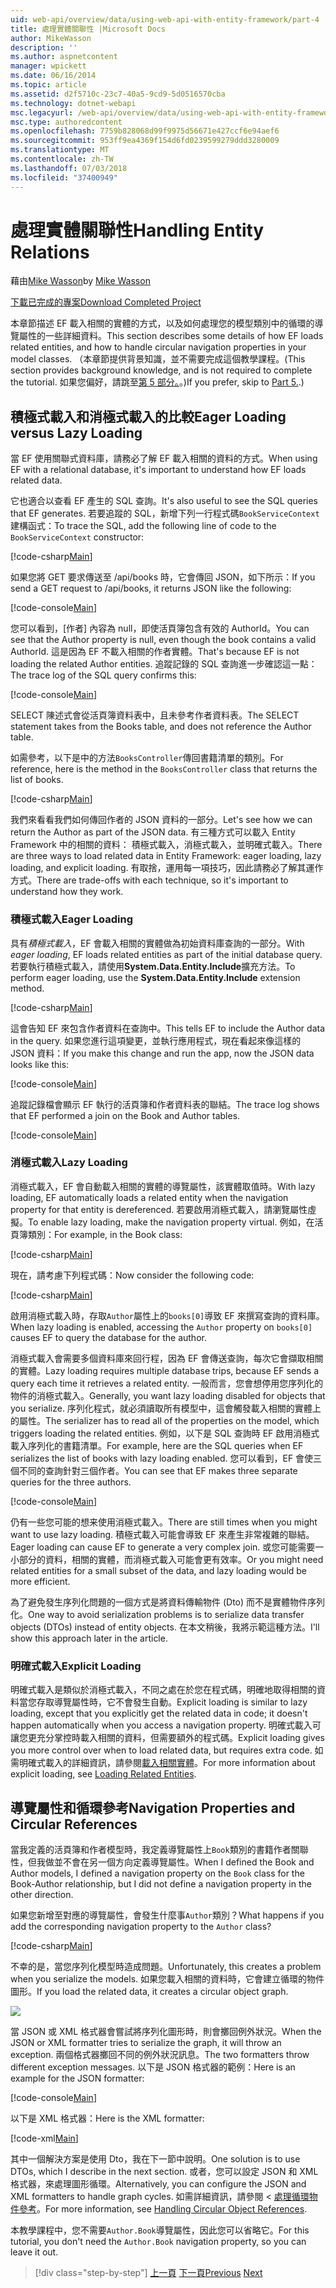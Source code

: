 ```yaml
---
uid: web-api/overview/data/using-web-api-with-entity-framework/part-4
title: 處理實體關聯性 |Microsoft Docs
author: MikeWasson
description: ''
ms.author: aspnetcontent
manager: wpickett
ms.date: 06/16/2014
ms.topic: article
ms.assetid: d2f5710c-23c7-40a5-9cd9-5d0516570cba
ms.technology: dotnet-webapi
msc.legacyurl: /web-api/overview/data/using-web-api-with-entity-framework/part-4
msc.type: authoredcontent
ms.openlocfilehash: 7759b828068d99f9975d56671e427ccf6e94aef6
ms.sourcegitcommit: 953ff9ea4369f154d6fd0239599279ddd3280009
ms.translationtype: MT
ms.contentlocale: zh-TW
ms.lasthandoff: 07/03/2018
ms.locfileid: "37400949"
---
```

<a name="handling-entity-relations"></a><span data-ttu-id="0c935-102">處理實體關聯性</span><span class="sxs-lookup"><span data-stu-id="0c935-102">Handling Entity Relations</span></span>
====================
<span data-ttu-id="0c935-103">藉由[Mike Wasson](https://github.com/MikeWasson)</span><span class="sxs-lookup"><span data-stu-id="0c935-103">by [Mike Wasson](https://github.com/MikeWasson)</span></span>

[<span data-ttu-id="0c935-104">下載已完成的專案</span><span class="sxs-lookup"><span data-stu-id="0c935-104">Download Completed Project</span></span>](https://github.com/MikeWasson/BookService)

<span data-ttu-id="0c935-105">本章節描述 EF 載入相關的實體的方式，以及如何處理您的模型類別中的循環的導覽屬性的一些詳細資料。</span><span class="sxs-lookup"><span data-stu-id="0c935-105">This section describes some details of how EF loads related entities, and how to handle circular navigation properties in your model classes.</span></span> <span data-ttu-id="0c935-106">（本章節提供背景知識，並不需要完成這個教學課程。</span><span class="sxs-lookup"><span data-stu-id="0c935-106">(This section provides background knowledge, and is not required to complete the tutorial.</span></span> <span data-ttu-id="0c935-107">如果您偏好，請跳至[第 5 部分。](part-5.md)。)</span><span class="sxs-lookup"><span data-stu-id="0c935-107">If you prefer, skip to [Part 5.](part-5.md).)</span></span>

## <a name="eager-loading-versus-lazy-loading"></a><span data-ttu-id="0c935-108">積極式載入和消極式載入的比較</span><span class="sxs-lookup"><span data-stu-id="0c935-108">Eager Loading versus Lazy Loading</span></span>

<span data-ttu-id="0c935-109">當 EF 使用關聯式資料庫，請務必了解 EF 載入相關的資料的方式。</span><span class="sxs-lookup"><span data-stu-id="0c935-109">When using EF with a relational database, it's important to understand how EF loads related data.</span></span>

<span data-ttu-id="0c935-110">它也適合以查看 EF 產生的 SQL 查詢。</span><span class="sxs-lookup"><span data-stu-id="0c935-110">It's also useful to see the SQL queries that EF generates.</span></span> <span data-ttu-id="0c935-111">若要追蹤的 SQL，新增下列一行程式碼`BookServiceContext`建構函式：</span><span class="sxs-lookup"><span data-stu-id="0c935-111">To trace the SQL, add the following line of code to the `BookServiceContext` constructor:</span></span>

[!code-csharp[Main](part-4/samples/sample1.cs)]

<span data-ttu-id="0c935-112">如果您將 GET 要求傳送至 /api/books 時，它會傳回 JSON，如下所示：</span><span class="sxs-lookup"><span data-stu-id="0c935-112">If you send a GET request to /api/books, it returns JSON like the following:</span></span>

[!code-console[Main](part-4/samples/sample2.cmd)]

<span data-ttu-id="0c935-113">您可以看到，[作者] 內容為 null，即使活頁簿包含有效的 AuthorId。</span><span class="sxs-lookup"><span data-stu-id="0c935-113">You can see that the Author property is null, even though the book contains a valid AuthorId.</span></span> <span data-ttu-id="0c935-114">這是因為 EF 不載入相關的作者實體。</span><span class="sxs-lookup"><span data-stu-id="0c935-114">That's because EF is not loading the related Author entities.</span></span> <span data-ttu-id="0c935-115">追蹤記錄的 SQL 查詢進一步確認這一點：</span><span class="sxs-lookup"><span data-stu-id="0c935-115">The trace log of the SQL query confirms this:</span></span>

[!code-console[Main](part-4/samples/sample3.sql)]

<span data-ttu-id="0c935-116">SELECT 陳述式會從活頁簿資料表中，且未參考作者資料表。</span><span class="sxs-lookup"><span data-stu-id="0c935-116">The SELECT statement takes from the Books table, and does not reference the Author table.</span></span>

<span data-ttu-id="0c935-117">如需參考，以下是中的方法`BooksController`傳回書籍清單的類別。</span><span class="sxs-lookup"><span data-stu-id="0c935-117">For reference, here is the method in the `BooksController` class that returns the list of books.</span></span>

[!code-csharp[Main](part-4/samples/sample4.cs)]

<span data-ttu-id="0c935-118">我們來看看我們如何傳回作者的 JSON 資料的一部分。</span><span class="sxs-lookup"><span data-stu-id="0c935-118">Let's see how we can return the Author as part of the JSON data.</span></span> <span data-ttu-id="0c935-119">有三種方式可以載入 Entity Framework 中的相關的資料： 積極式載入，消極式載入，並明確式載入。</span><span class="sxs-lookup"><span data-stu-id="0c935-119">There are three ways to load related data in Entity Framework: eager loading, lazy loading, and explicit loading.</span></span> <span data-ttu-id="0c935-120">有取捨，運用每一項技巧，因此請務必了解其運作方式。</span><span class="sxs-lookup"><span data-stu-id="0c935-120">There are trade-offs with each technique, so it's important to understand how they work.</span></span>

### <a name="eager-loading"></a><span data-ttu-id="0c935-121">積極式載入</span><span class="sxs-lookup"><span data-stu-id="0c935-121">Eager Loading</span></span>

<span data-ttu-id="0c935-122">具有*積極式載入*，EF 會載入相關的實體做為初始資料庫查詢的一部分。</span><span class="sxs-lookup"><span data-stu-id="0c935-122">With *eager loading*, EF loads related entities as part of the initial database query.</span></span> <span data-ttu-id="0c935-123">若要執行積極式載入，請使用**System.Data.Entity.Include**擴充方法。</span><span class="sxs-lookup"><span data-stu-id="0c935-123">To perform eager loading, use the **System.Data.Entity.Include** extension method.</span></span>

[!code-csharp[Main](part-4/samples/sample5.cs)]

<span data-ttu-id="0c935-124">這會告知 EF 來包含作者資料在查詢中。</span><span class="sxs-lookup"><span data-stu-id="0c935-124">This tells EF to include the Author data in the query.</span></span> <span data-ttu-id="0c935-125">如果您進行這項變更，並執行應用程式，現在看起來像這樣的 JSON 資料：</span><span class="sxs-lookup"><span data-stu-id="0c935-125">If you make this change and run the app, now the JSON data looks like this:</span></span>

[!code-console[Main](part-4/samples/sample6.cmd)]

<span data-ttu-id="0c935-126">追蹤記錄檔會顯示 EF 執行的活頁簿和作者資料表的聯結。</span><span class="sxs-lookup"><span data-stu-id="0c935-126">The trace log shows that EF performed a join on the Book and Author tables.</span></span>

[!code-console[Main](part-4/samples/sample7.cmd)]

### <a name="lazy-loading"></a><span data-ttu-id="0c935-127">消極式載入</span><span class="sxs-lookup"><span data-stu-id="0c935-127">Lazy Loading</span></span>

<span data-ttu-id="0c935-128">消極式載入，EF 會自動載入相關的實體的導覽屬性，該實體取值時。</span><span class="sxs-lookup"><span data-stu-id="0c935-128">With lazy loading, EF automatically loads a related entity when the navigation property for that entity is dereferenced.</span></span> <span data-ttu-id="0c935-129">若要啟用消極式載入，請瀏覽屬性虛擬。</span><span class="sxs-lookup"><span data-stu-id="0c935-129">To enable lazy loading, make the navigation property virtual.</span></span> <span data-ttu-id="0c935-130">例如，在活頁簿類別：</span><span class="sxs-lookup"><span data-stu-id="0c935-130">For example, in the Book class:</span></span>

[!code-csharp[Main](part-4/samples/sample8.cs?highlight=6)]

<span data-ttu-id="0c935-131">現在，請考慮下列程式碼：</span><span class="sxs-lookup"><span data-stu-id="0c935-131">Now consider the following code:</span></span>

[!code-csharp[Main](part-4/samples/sample9.cs)]

<span data-ttu-id="0c935-132">啟用消極式載入時，存取`Author`屬性上的`books[0]`導致 EF 來撰寫查詢的資料庫。</span><span class="sxs-lookup"><span data-stu-id="0c935-132">When lazy loading is enabled, accessing the `Author` property on `books[0]` causes EF to query the database for the author.</span></span>

<span data-ttu-id="0c935-133">消極式載入會需要多個資料庫來回行程，因為 EF 會傳送查詢，每次它會擷取相關的實體。</span><span class="sxs-lookup"><span data-stu-id="0c935-133">Lazy loading requires multiple database trips, because EF sends a query each time it retrieves a related entity.</span></span> <span data-ttu-id="0c935-134">一般而言，您會想停用您序列化的物件的消極式載入。</span><span class="sxs-lookup"><span data-stu-id="0c935-134">Generally, you want lazy loading disabled for objects that you serialize.</span></span> <span data-ttu-id="0c935-135">序列化程式，就必須讀取所有模型中，這會觸發載入相關的實體上的屬性。</span><span class="sxs-lookup"><span data-stu-id="0c935-135">The serializer has to read all of the properties on the model, which triggers loading the related entities.</span></span> <span data-ttu-id="0c935-136">例如，以下是 SQL 查詢時 EF 啟用消極式載入序列化的書籍清單。</span><span class="sxs-lookup"><span data-stu-id="0c935-136">For example, here are the SQL queries when EF serializes the list of books with lazy loading enabled.</span></span> <span data-ttu-id="0c935-137">您可以看到，EF 會使三個不同的查詢針對三個作者。</span><span class="sxs-lookup"><span data-stu-id="0c935-137">You can see that EF makes three separate queries for the three authors.</span></span>

[!code-console[Main](part-4/samples/sample10.sql)]

<span data-ttu-id="0c935-138">仍有一些您可能的想来使用消極式載入。</span><span class="sxs-lookup"><span data-stu-id="0c935-138">There are still times when you might want to use lazy loading.</span></span> <span data-ttu-id="0c935-139">積極式載入可能會導致 EF 來產生非常複雜的聯結。</span><span class="sxs-lookup"><span data-stu-id="0c935-139">Eager loading can cause EF to generate a very complex join.</span></span> <span data-ttu-id="0c935-140">或您可能需要一小部分的資料，相關的實體，而消極式載入可能會更有效率。</span><span class="sxs-lookup"><span data-stu-id="0c935-140">Or you might need related entities for a small subset of the data, and lazy loading would be more efficient.</span></span>

<span data-ttu-id="0c935-141">為了避免發生序列化問題的一個方式是將資料傳輸物件 (Dto) 而不是實體物件序列化。</span><span class="sxs-lookup"><span data-stu-id="0c935-141">One way to avoid serialization problems is to serialize data transfer objects (DTOs) instead of entity objects.</span></span> <span data-ttu-id="0c935-142">在本文稍後，我將示範這種方法。</span><span class="sxs-lookup"><span data-stu-id="0c935-142">I'll show this approach later in the article.</span></span>

### <a name="explicit-loading"></a><span data-ttu-id="0c935-143">明確式載入</span><span class="sxs-lookup"><span data-stu-id="0c935-143">Explicit Loading</span></span>

<span data-ttu-id="0c935-144">明確式載入是類似於消極式載入，不同之處在於您在程式碼，明確地取得相關的資料當您存取導覽屬性時，它不會發生自動。</span><span class="sxs-lookup"><span data-stu-id="0c935-144">Explicit loading is similar to lazy loading, except that you explicitly get the related data in code; it doesn't happen automatically when you access a navigation property.</span></span> <span data-ttu-id="0c935-145">明確式載入可讓您更充分掌控時載入相關的資料，但需要額外的程式碼。</span><span class="sxs-lookup"><span data-stu-id="0c935-145">Explicit loading gives you more control over when to load related data, but requires extra code.</span></span> <span data-ttu-id="0c935-146">如需明確式載入的詳細資訊，請參閱[載入相關實體](https://msdn.microsoft.com/data/jj574232#explicit)。</span><span class="sxs-lookup"><span data-stu-id="0c935-146">For more information about explicit loading, see [Loading Related Entities](https://msdn.microsoft.com/data/jj574232#explicit).</span></span>

## <a name="navigation-properties-and-circular-references"></a><span data-ttu-id="0c935-147">導覽屬性和循環參考</span><span class="sxs-lookup"><span data-stu-id="0c935-147">Navigation Properties and Circular References</span></span>

<span data-ttu-id="0c935-148">當我定義的活頁簿和作者模型時，我定義導覽屬性上`Book`類別的書籍作者關聯性，但我做並不會在另一個方向定義導覽屬性。</span><span class="sxs-lookup"><span data-stu-id="0c935-148">When I defined the Book and Author models, I defined a navigation property on the `Book` class for the Book-Author relationship, but I did not define a navigation property in the other direction.</span></span>

<span data-ttu-id="0c935-149">如果您新增至對應的導覽屬性，會發生什麼事`Author`類別？</span><span class="sxs-lookup"><span data-stu-id="0c935-149">What happens if you add the corresponding navigation property to the `Author` class?</span></span>

[!code-csharp[Main](part-4/samples/sample11.cs?highlight=7)]

<span data-ttu-id="0c935-150">不幸的是，當您序列化模型時造成問題。</span><span class="sxs-lookup"><span data-stu-id="0c935-150">Unfortunately, this creates a problem when you serialize the models.</span></span> <span data-ttu-id="0c935-151">如果您載入相關的資料時，它會建立循環的物件圖形。</span><span class="sxs-lookup"><span data-stu-id="0c935-151">If you load the related data, it creates a circular object graph.</span></span>

![](part-4/_static/image1.png)

<span data-ttu-id="0c935-152">當 JSON 或 XML 格式器會嘗試將序列化圖形時，則會擲回例外狀況。</span><span class="sxs-lookup"><span data-stu-id="0c935-152">When the JSON or XML formatter tries to serialize the graph, it will throw an exception.</span></span> <span data-ttu-id="0c935-153">兩個格式器擲回不同的例外狀況訊息。</span><span class="sxs-lookup"><span data-stu-id="0c935-153">The two formatters throw different exception messages.</span></span> <span data-ttu-id="0c935-154">以下是 JSON 格式器的範例：</span><span class="sxs-lookup"><span data-stu-id="0c935-154">Here is an example for the JSON formatter:</span></span>

[!code-console[Main](part-4/samples/sample12.cmd)]

<span data-ttu-id="0c935-155">以下是 XML 格式器：</span><span class="sxs-lookup"><span data-stu-id="0c935-155">Here is the XML formatter:</span></span>

[!code-xml[Main](part-4/samples/sample13.xml)]

<span data-ttu-id="0c935-156">其中一個解決方案是使用 Dto，我在下一節中說明。</span><span class="sxs-lookup"><span data-stu-id="0c935-156">One solution is to use DTOs, which I describe in the next section.</span></span> <span data-ttu-id="0c935-157">或者，您可以設定 JSON 和 XML 格式器，來處理圖形循環。</span><span class="sxs-lookup"><span data-stu-id="0c935-157">Alternatively, you can configure the JSON and XML formatters to handle graph cycles.</span></span> <span data-ttu-id="0c935-158">如需詳細資訊，請參閱 <<c0> [ 處理循環物件參考](../../formats-and-model-binding/json-and-xml-serialization.md#handling_circular_object_references)。</span><span class="sxs-lookup"><span data-stu-id="0c935-158">For more information, see [Handling Circular Object References](../../formats-and-model-binding/json-and-xml-serialization.md#handling_circular_object_references).</span></span>

<span data-ttu-id="0c935-159">本教學課程中，您不需要`Author.Book`導覽屬性，因此您可以省略它。</span><span class="sxs-lookup"><span data-stu-id="0c935-159">For this tutorial, you don't need the `Author.Book` navigation property, so you can leave it out.</span></span>

> [!div class="step-by-step"]
> <span data-ttu-id="0c935-160">[上一頁](part-3.md)
> [下一頁](part-5.md)</span><span class="sxs-lookup"><span data-stu-id="0c935-160">[Previous](part-3.md)
[Next](part-5.md)</span></span>
